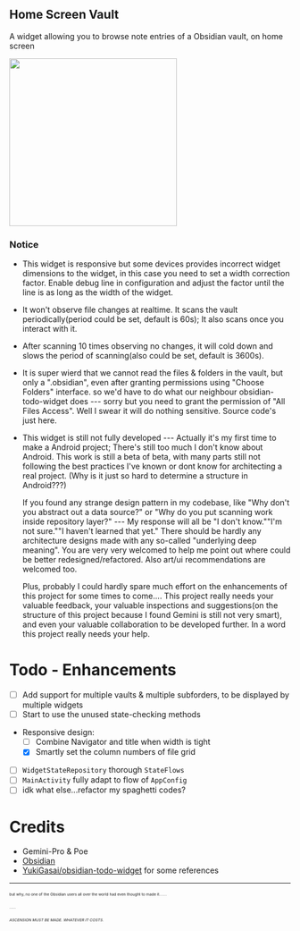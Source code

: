 Home Screen Vault
---
A widget allowing you to browse note entries of a Obsidian vault, on home screen

<img src="Preview1.png" width="300px"></img>

### Notice

- This widget is responsive but some devices provides incorrect widget dimensions to the widget, in this case you need to set a width correction factor. Enable debug line in configuration and adjust the factor until the line is as long as the width of the widget.
- It won't observe file changes at realtime. It scans the vault periodically(period could be set, default is 60s); It also scans once you interact with it.
- After scanning 10 times observing no changes, it will cold down and slows the period of scanning(also could be set, default is 3600s).

- It is super wierd that we cannot read the files & folders in the vault, but only a ".obsidian", even after granting permissions using "Choose Folders" interface.
  so we'd have to do what our neighbour obsidian-todo-widget does --- sorry but you need to grant the permission of "All Files Access". Well I swear it will do nothing sensitive. Source code's just here.

- This widget is still not fully developed --- Actually it's my first time to make a Android project; There's still too much I don't know about Android. This work is still a beta of beta, with many parts still not following the best practices I've known or dont know for architecting a real project. (Why is it just so hard to determine a structure in Android???)

  If you found any strange design pattern in my codebase, like "Why don't you abstract out a data source?" or "Why do you put scanning work inside repository layer?" --- My response will all be "I don't know.""I'm not sure.""I haven't learned that yet." There should be hardly any architecture designs made with any so-called "underlying deep meaning". You are very very welcomed to help me point out where could be better redesigned/refactored. Also art/ui recommendations are welcomed too.

  Plus, probably I could hardly spare much effort on the enhancements of this project for some times to come.... This project really needs your valuable feedback, your valuable inspections and suggestions(on the structure of this project because I found Gemini is still not very smart), and even your valuable collaboration to be developed further. In a word this project really needs your help.


# Todo - Enhancements
- [ ] Add support for multiple vaults & multiple subforders, to be displayed by multiple widgets
- [ ] Start to use the unused state-checking methods
- Responsive design:
  - [ ] Combine Navigator and title when width is tight
  - [x] Smartly set the column numbers of file grid
- [ ] ```WidgetStateRepository``` thorough ```StateFlows```
- [ ] ```MainActivity``` fully adapt to flow of ```AppConfig```
- [ ] idk what else...refactor my spaghetti codes?

# Credits
- Gemini-Pro & Poe
- [Obsidian](https://obsidian.md/)
- [YukiGasai/obsidian-todo-widget](https://github.com/YukiGasai/obsidian-todo-widget) for some references










---

<sub><sub><sub><sub>but why, no one of the Obsidian users all over the world had even thought to made it.......</sub></sub></sub></sub>

<sub><sub><sub><sub>......</sub></sub></sub></sub>

*<sub><sub><sub><sub>ASCENSION MUST BE MADE. WHATEVER IT COSTS.</sub></sub></sub></sub>*
